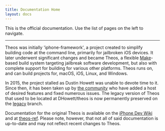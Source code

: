 ```yaml
---
title: Documentation Home
layout: docs
---
```


This is the official documentation. Use the list of pages on the left to navigate.

----

Theos was initially 'iphone-framework', a project created to simplify building code at the command line, primarily for jailbroken iOS devices. It later underwent significant changes and became Theos, a flexible [Make](https://www.gnu.org/software/make/)-based build system targeting jailbreak software development, but also with complete support for building for various other platforms. Theos runs on, and can build projects for, macOS, iOS, Linux, and Windows.

In 2015, the project stalled as Dustin Howett was unable to devote time to it. Since then, it has been taken up by [the community](https://github.com/theos/theos/graphs/contributors) who have added a host of desired features and fixed numerous issues. The legacy version of Theos that used to be located at DHowett/theos is now permanently preserved on the [legacy](https://github.com/theos/theos/tree/legacy) branch.

Documentation for the original Theos is available on the [iPhone Dev Wiki](http://iphonedev.wiki/index.php/Theos) and at [theos-ref](https://github.com/theiostream/theos-ref). Please note, however, that not all of said documentation is up-to-date and may not reflect recent changes to Theos.
